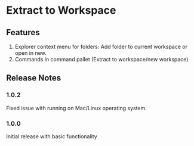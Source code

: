 # Extract to Workspace

## Features

1) Explorer context menu for folders: Add folder to current workspace or open in new.
2) Commands in command pallet (Extract to workspace/new workspace)

## Release Notes

### 1.0.2

Fixed issue with running on Mac/Linux operating system.

### 1.0.0

Initial release with basic functionality
